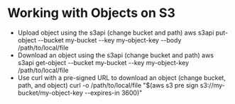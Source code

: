# Working with Objects on S3

- Upload object using the s3api (change bucket and path)
aws s3api put-object --bucket my-bucket --key my-object-key --body /path/to/local/file
- Download an object using the s3api (change bucket and path)
aws s3api get-object --bucket my-bucket --key my-object-key /path/to/local/file
- Use curl with a pre-signed URL to download an object (change bucket, path, and object)
curl -o /path/to/local/file "$(aws s3 pre sign s3://my-bucket/my-object-key --expires-in 3600)"
